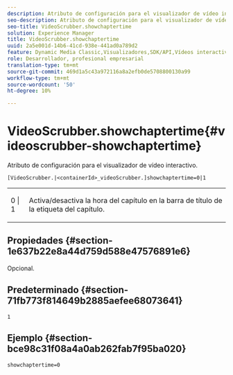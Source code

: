 ```yaml
---
description: Atributo de configuración para el visualizador de vídeo interactivo.
seo-description: Atributo de configuración para el visualizador de vídeo interactivo.
seo-title: VideoScrubber.showchaptertime
solution: Experience Manager
title: VideoScrubber.showchaptertime
uuid: 2a5e001d-14b6-41cd-938e-441ad0a789d2
feature: Dynamic Media Classic,Visualizadores,SDK/API,Vídeos interactivos
role: Desarrollador, profesional empresarial
translation-type: tm+mt
source-git-commit: 469d1a5c43a972116a8a2efb0de5708800130a99
workflow-type: tm+mt
source-wordcount: '50'
ht-degree: 10%

---
```



# VideoScrubber.showchaptertime{#videoscrubber-showchaptertime}

Atributo de configuración para el visualizador de vídeo interactivo.

`[VideoScrubber.|<containerId>_videoScrubber.]showchaptertime=0|1`

<table id="table_441553CD34C94A58A9D7CBF772DEDDB6"> 
 <tbody> 
  <tr> 
   <td colname="col1"> <p> <span class="codeph"> 0 | 1</span> </p> </td> 
   <td colname="col2"> <p> Activa/desactiva la hora del capítulo en la barra de título de la etiqueta del capítulo. </p> </td> 
  </tr> 
 </tbody> 
</table>

## Propiedades {#section-1e637b22e8a44d759d588e47576891e6}

Opcional.

## Predeterminado {#section-71fb773f814649b2885aefee68073641}

`1`

## Ejemplo {#section-bce98c31f08a4a0ab262fab7f95ba020}

```
showchaptertime=0
```

